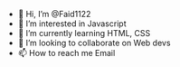- 👋 Hi, I’m @Faid1122
- 👀 I’m interested in Javascript
- 🌱 I’m currently learning HTML, CSS
- 💞️ I’m looking to collaborate on Web devs
- 📫 How to reach me Email

<!---
Faid1122/Faid1122 is a ✨ special ✨ repository because its `README.md` (this file) appears on your GitHub profile.
You can click the Preview link to take a look at your changes.
--->

